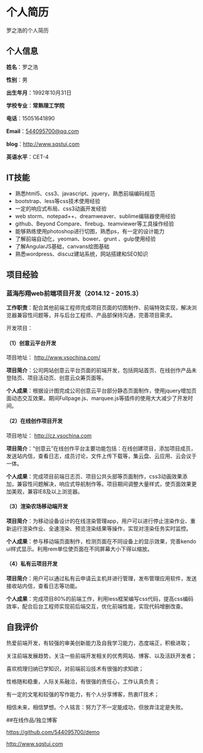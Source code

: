 个人简历
======================
罗之浩的个人简历

## 个人信息

**姓名**：罗之浩

**性别**：男

**出生年月**：1992年10月31日

**学校专业**：**常熟理工学院**

**电话**：15051641890

**Email**：544095700@qq.com

**blog**：http://www.sqstui.com

**英语水平**：CET-4

## IT技能

* 熟悉html5、css3、javascript、jquery，熟悉前端编码规范
* bootstrap、less等css技术使用经验
* 一定的响应式布局、css3动画开发经验
* web storm、notepad++、dreamweaver、sublime编辑器使用经验
* github、Beyond Compare、firebug、teamviewer等工具操作经验
* 能够熟练使用photoshop进行切图，熟悉ps，有一定的设计能力
* 了解前端自动化，yeoman、bower、grunt 、gulp使用经验
* 了解AngularJS基础，canvans绘图基础 
* 熟悉wordpress、discuz建站系统，网站搭建和SEO知识


## 项目经验

### 蓝海彤翔web前端项目开发（2014.12 - 2015.3）
**工作职责**：配合其他前端工程师完成项目页面的切图制作、前端特效实现，解决浏览器兼容性问题等，并与后台工程师、产品部保持沟通，完善项目需求。

开发项目：

#### （1）创意云平台开发
项目地址： http://www.vsochina.com/

**项目简介**：公司网站创意云平台页面的前端开发，包括网站首页、在线创作产品未登陆页、项目活动页、创意云众筹页面等。

**个人成果**：根据设计图完成公司创意云平台部分静态页面制作，使用jquery增加页面动态交互效果。期间Fullpage.js、marquee.js等插件的使用大大减少了开发时间。

#### （2）在线创作项目开发
项目地址： http://cz.vsochina.com

**项目简介**：“创意云”在线创作平台主要功能包括：在线创建项目，添加项目成员，发送站内信，查看日志，成员讨论，文件上传下载等，集云盘、云应用、云会议于一体。

**个人成果**：完成项目前端日志页、项目公共头部等页面制作，css3动画效果添加，兼容性问题解决，响应式导航制作等。项目期间调整大量样式，使页面效果更加美观，兼容IE8及以上浏览器。

#### （3）渲染农场移动端开发

**项目简介**：为移动设备设计的在线渲染管理app，用户可以进行停止渲染作业、重新运行渲染作业、全速渲染、预览渲染结果等操作，实现对渲染任务实时监控。

**个人成果**：参与移动端页面制作，检测页面在不同设备上的显示效果，完善kendo ui样式显示。利用rem单位使页面在不同屏幕大小下得以缩放。

#### （4）私有云项目开发

**项目简介**：用户可以通过私有云申请云主机并进行管理，发布管理应用软件，发送接收站内信，查看日志等功能。

**个人成果**：完成项目80%的前端工作，利用less框架编写css代码，提高css编码效率，配合后台工程师实现前后端交互，优化前端性能，实现代码增删改查。

## 自我评价

热爱前端开发，有较强的审美创新能力及自我学习能力，态度端正，积极进取； 

关注前端发展趋势，关注一些前端开发相关的优秀网站、博客、以及活跃开发者；

喜欢梳理归纳已学知识，对前端前沿技术有很强的求知欲；

性格随和稳重，人际关系融洽，有很强的责任心，工作认真负责；

有一定的文笔和较强的写作能力，有个人分享博客，热衷IT技术；

相信未来，相信梦想。个人铭言：努力了不一定能成功，但放弃注定是失败。

##在线作品/独立博客

https://github.com/544095700/demo

http://www.sqstui.com
